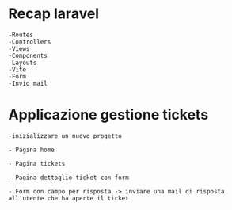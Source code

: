 # Recap laravel

    -Routes
    -Controllers
    -Views
    -Components
    -Layouts
    -Vite
    -Form 
    -Invio mail

# Applicazione gestione tickets

    -inizializzare un nuovo progetto

    - Pagina home 

    - Pagina tickets

    - Pagina dettaglio ticket con form 

    - Form con campo per risposta -> inviare una mail di risposta all'utente che ha aperte il ticket

    

